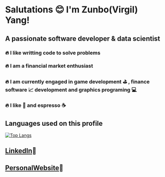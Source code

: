 # **Salutations :blush: I'm Zunbo(Virgil) Yang!**
## A passionate software developer & data scientist
  ### :fire: I like writting code to solve problems
  ### :fire: I am a financial market enthusiast
  ### :fire: I am currently engaged in game development :golf: , finance software :chart_with_upwards_trend: development and graphics programing :computer:
  ### :fire: I like :pizza: and espresso :coffee: 
## Languages used on this profile
[![Top Langs](https://github-readme-stats.vercel.app/api/top-langs/?username=Virgil525)](https://github.com/anuraghazra/github-readme-stats)
## **[LinkedIn](www.linkedin.com/in/zunbo-yang-0676bb205):link:**
## **[PersonalWebsite](https://virgil525.github.io/PersonalWebsite/):link:** 

